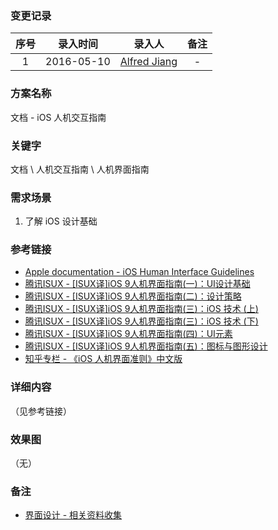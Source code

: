 ### 变更记录

| 序号 | 录入时间 | 录入人 | 备注 |
|:--------:|:--------:|:--------:|:--------:|
| 1 | 2016-05-10 | [Alfred Jiang](https://github.com/viktyz) | - |

### 方案名称

文档 - iOS 人机交互指南

### 关键字

文档 \ 人机交互指南 \ 人机界面指南

### 需求场景

1. 了解 iOS 设计基础

### 参考链接

* [Apple documentation - iOS Human Interface Guidelines](https://developer.apple.com/library/ios/documentation/UserExperience/Conceptual/MobileHIG/index.html#//apple_ref/doc/uid/TP40006556-CH66-SW1)
* [腾讯ISUX - [ISUX译]iOS 9人机界面指南(一)：UI设计基础](https://isux.tencent.com/ios9-guideline-ch1.html)
* [腾讯ISUX - [ISUX译]iOS 9人机界面指南(二)：设计策略](https://isux.tencent.com/ios9-guideline-ch2.html)
* [腾讯ISUX - [ISUX译]iOS 9人机界面指南(三)：iOS 技术 (上)](https://isux.tencent.com/ios9-guideline-ch3-1.html)
* [腾讯ISUX - [ISUX译]iOS 9人机界面指南(三)：iOS 技术 (下)](https://isux.tencent.com/ios9-guideline-ch3-2.html)
* [腾讯ISUX - [ISUX译]iOS 9人机界面指南(四)：UI元素](https://isux.tencent.com/ios9-guideline-ch4.html)
* [腾讯ISUX - [ISUX译]iOS 9人机界面指南(五)：图标与图形设计](https://isux.tencent.com/ios9-guideline-ch5.html)
* [知乎专栏 - 《iOS 人机界面准则》中文版](https://zhuanlan.zhihu.com/p/19675089)

### 详细内容
（见参考链接）

### 效果图
（无）

### 备注

* [界面设计 - 相关资料收集](Notes/Note_00169_20160404.md)